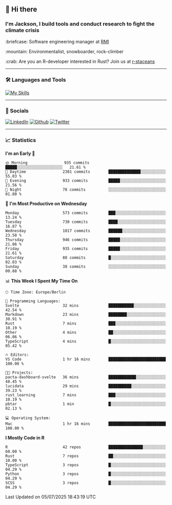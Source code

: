 ## :wave: Hi there
### I'm Jackson, I build tools and conduct research to fight the climate crisis
<p> :briefcase: Software engineering manager at <a href="https://rmi.org/" alt="RMI">RMI</a></p>
<p> :mountain: Environmentalist, snowboarder, rock-climber</p>
<p> :crab: Are you an R-developer interested in Rust? Join us at <a href="https://github.com/r-staceans" alt="r-staceans">r-staceans</a></p>

---

### :hammer_and_wrench: Languages and Tools

[![My Skills](https://skillicons.dev/icons?i=r,python,rust,docker,svelte,js,neovim,azure,postgresql,kubernetes,html,css&perline=6&theme=dark)](https://skillicons.dev)

---

### :iphone: Socials

[![LinkedIn](https://skillicons.dev/icons?i=linkedin&theme=dark)](https://www.linkedin.com/in/jackson-hoffart/) 
[![Github](https://skillicons.dev/icons?i=github&theme=dark)](https://github.com/jdhoffa) 
[![Twitter](https://skillicons.dev/icons?i=twitter&theme=dark)](https://twitter.com/jdhoffart) 

---

### :chart_with_upwards_trend: Statistics

 
<!--START_SECTION:waka-->
**I'm an Early 🐤** 

```text
🌞 Morning                935 commits         █████░░░░░░░░░░░░░░░░░░░░   21.61 % 
🌆 Daytime                2381 commits        ██████████████░░░░░░░░░░░   55.03 % 
🌃 Evening                933 commits         █████░░░░░░░░░░░░░░░░░░░░   21.56 % 
🌙 Night                  78 commits          ░░░░░░░░░░░░░░░░░░░░░░░░░   01.80 % 
```
📅 **I'm Most Productive on Wednesday** 

```text
Monday                   573 commits         ███░░░░░░░░░░░░░░░░░░░░░░   13.24 % 
Tuesday                  730 commits         ████░░░░░░░░░░░░░░░░░░░░░   16.87 % 
Wednesday                1017 commits        ██████░░░░░░░░░░░░░░░░░░░   23.50 % 
Thursday                 946 commits         █████░░░░░░░░░░░░░░░░░░░░   21.86 % 
Friday                   935 commits         █████░░░░░░░░░░░░░░░░░░░░   21.61 % 
Saturday                 88 commits          █░░░░░░░░░░░░░░░░░░░░░░░░   02.03 % 
Sunday                   38 commits          ░░░░░░░░░░░░░░░░░░░░░░░░░   00.88 % 
```


📊 **This Week I Spent My Time On** 

```text
🕑︎ Time Zone: Europe/Berlin

💬 Programming Languages: 
Svelte                   32 mins             ███████████░░░░░░░░░░░░░░   42.54 % 
Markdown                 23 mins             ████████░░░░░░░░░░░░░░░░░   30.91 % 
Rust                     7 mins              ███░░░░░░░░░░░░░░░░░░░░░░   10.19 % 
Other                    4 mins              ██░░░░░░░░░░░░░░░░░░░░░░░   06.06 % 
TypeScript               4 mins              █░░░░░░░░░░░░░░░░░░░░░░░░   05.42 % 

🔥 Editors: 
VS Code                  1 hr 16 mins        █████████████████████████   100.00 % 

🐱‍💻 Projects: 
pacta-dashboard-svelte   36 mins             ████████████░░░░░░░░░░░░░   48.45 % 
lucidata                 29 mins             ██████████░░░░░░░░░░░░░░░   39.23 % 
rust_learning            7 mins              ███░░░░░░░░░░░░░░░░░░░░░░   10.19 % 
pbtar                    1 min               █░░░░░░░░░░░░░░░░░░░░░░░░   02.13 % 

💻 Operating System: 
Mac                      1 hr 16 mins        █████████████████████████   100.00 % 
```

**I Mostly Code in R** 

```text
R                        42 repos            ███████████████░░░░░░░░░░   60.00 % 
Rust                     7 repos             ██░░░░░░░░░░░░░░░░░░░░░░░   10.00 % 
TypeScript               3 repos             █░░░░░░░░░░░░░░░░░░░░░░░░   04.29 % 
Python                   3 repos             █░░░░░░░░░░░░░░░░░░░░░░░░   04.29 % 
SCSS                     3 repos             █░░░░░░░░░░░░░░░░░░░░░░░░   04.29 % 
```




 Last Updated on 05/07/2025 18:43:19 UTC
<!--END_SECTION:waka-->

